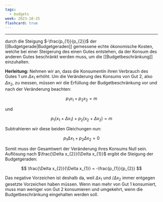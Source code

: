 ```yaml
---
tags:
  - budgets
week: 2023-10-25
flashcard: true
---
```

***

durch die Steigung $-\frac{p_{1}}{p_{2}}$ der [[Budgetgerade|Budgetgeraden]] gemessene echte ökonomische Kosten, welche bei einer Steigerung des einen Gutes entstehen, da der Konsum des anderen Gutes beschränkt werden muss, um die [[Budgetbeschränkung]] einzuhalten.

**Herleitung:**
Nehmen wir an, dass die Konsumentin ihren Verbrauch des Gutes 1 um $\Delta x_{1}$ erhöht. Um die Veränderung des Konsums von Gut 2, also $\Delta x_{2}$, zu messen, müssen wir die Erfüllung der Budgetbeschränkung vor und nach der Veränderung beachten:

$$
p_{1}x_{1} + p_{2}x_{2} = m
$$

und

$$
p_{1}(x_{1} + \Delta x_{1}) + p_{2}(x_{2} + \Delta x_{2}) = m
$$

Subtrahieren wir diese beiden Gleichungen nun:

$$
p_{1} \Delta x_{1} + p_{2} \Delta x_{2} = 0
$$

Somit muss der Gesamtwert der Veränderung ihres Konsums Null sein.
Auflösung nach $\frac{\Delta x_{2}}{\Delta x_{1}}$ ergibt die Steigung der Budgetgeraden:

$$
\frac{\Delta x_{2}}{\Delta x_{1}} = -\frac{p_{1}}{p_{2}}
$$

Das negative Vorzeichen ist deshalb da, weil $\Delta x_{1}$ und $/\Delta x_{2}$ immer entgegen gesetzte Vorzeichen haben müssen. Wenn man mehr von Gut 1 konsumiert, muss man weniger von Gut 2 konsumieren und umgekehrt, wenn die Budgetbeschränkung eingehalten werden soll.

